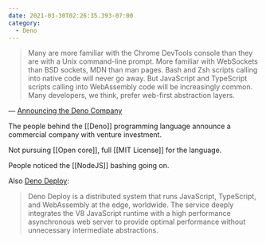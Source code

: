```yaml
---
date: 2021-03-30T02:26:35.393-07:00
category:
  - Deno
---
```

> Many are more familiar with the Chrome DevTools console than they are with a Unix command-line prompt. More familiar with WebSockets than BSD sockets, MDN than man pages. Bash and Zsh scripts calling into native code will never go away. But JavaScript and TypeScript scripts calling into WebAssembly code will be increasingly common. Many developers, we think, prefer web-first abstraction layers.

— [Announcing the Deno Company](https://deno.com/blog/the-deno-company)

The people behind the [[Deno]] programming language announce a commercial company with venture investment.

Not pursuing [[Open core]], full [[MIT License]] for the language. 

People noticed the [[NodeJS]] bashing going on. 

Also [Deno Deploy](https://deno.com/deploy):

> Deno Deploy is a distributed system that runs JavaScript, TypeScript, and WebAssembly at the edge, worldwide. The service deeply integrates the V8 JavaScript runtime with a high performance asynchronous web server to provide optimal performance without unnecessary intermediate abstractions.
